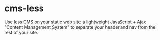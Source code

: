 # cms-less
Use less CMS on your static web site: a lightweight JavaScript + Ajax "Content Management System" to separate your header and nav from the rest of your site. 
